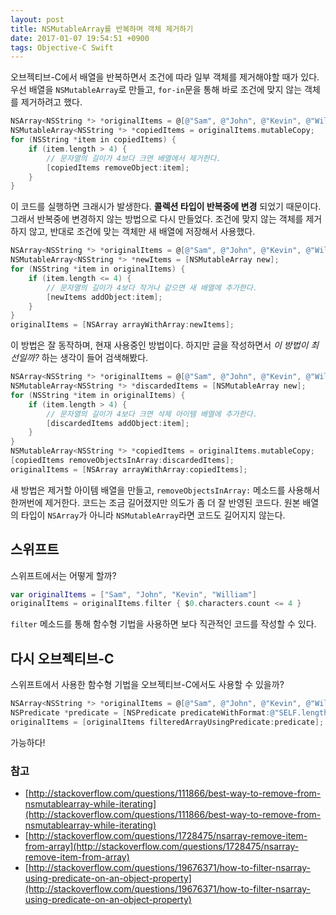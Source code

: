 ```yaml
---
layout: post
title: NSMutableArray를 반복하며 객체 제거하기
date: 2017-01-07 19:54:51 +0900
tags: Objective-C Swift
---
```


오브젝티브-C에서 배열을 반복하면서 조건에 따라 일부 객체를 제거해야할 때가 있다.
우선 배열을 `NSMutableArray`로 만들고, `for-in`문을 통해 바로 조건에 맞지 않는 객체를 제거하려고 했다.

```objectivec
NSArray<NSString *> *originalItems = @[@"Sam", @"John", @"Kevin", @"William"];
NSMutableArray<NSString *> *copiedItems = originalItems.mutableCopy;
for (NSString *item in copiedItems) {
    if (item.length > 4) {
        // 문자열의 길이가 4보다 크면 배열에서 제거한다.
        [copiedItems removeObject:item];
    }
}
```

이 코드를 실행하면 크래시가 발생한다. **콜렉션 타입이 반복중에 변경** 되었기 때문이다.
그래서 반복중에 변경하지 않는 방법으로 다시 만들었다.
조건에 맞지 않는 객체를 제거하지 않고, 반대로 조건에 맞는 객체만 새 배열에 저장해서 사용했다.

```objectivec
NSArray<NSString *> *originalItems = @[@"Sam", @"John", @"Kevin", @"William"];
NSMutableArray<NSString *> *newItems = [NSMutableArray new];
for (NSString *item in originalItems) {
    if (item.length <= 4) {
        // 문자열의 길이가 4보다 작거나 같으면 새 배열에 추가한다.
        [newItems addObject:item];
    }
}
originalItems = [NSArray arrayWithArray:newItems];
```

이 방법은 잘 동작하며, 현재 사용중인 방법이다.
하지만 글을 작성하면서 _이 방법이 최선일까?_ 하는 생각이 들어 검색해봤다.

```objectivec
NSArray<NSString *> *originalItems = @[@"Sam", @"John", @"Kevin", @"William"];
NSMutableArray<NSString *> *discardedItems = [NSMutableArray new];
for (NSString *item in originalItems) {
    if (item.length > 4) {
        // 문자열의 길이가 4보다 크면 삭제 아이템 배열에 추가한다.
        [discardedItems addObject:item];
    }
}
NSMutableArray<NSString *> *copiedItems = originalItems.mutableCopy;
[copiedItems removeObjectsInArray:discardedItems];
originalItems = [NSArray arrayWithArray:copiedItems];
```

새 방법은 제거할 아이템 배열을 만들고, `removeObjectsInArray:` 메소드를 사용해서 한꺼번에 제거한다.
코드는 조금 길어졌지만 의도가 좀 더 잘 반영된 코드다.
원본 배열의 타입이 `NSArray`가 아니라 `NSMutableArray`라면 코드도 길어지지 않는다.

## 스위프트

스위프트에서는 어떻게 할까?

```swift
var originalItems = ["Sam", "John", "Kevin", "William"]
originalItems = originalItems.filter { $0.characters.count <= 4 }
```

`filter` 메소드를 통해 함수형 기법을 사용하면 보다 직관적인 코드를 작성할 수 있다.

## 다시 오브젝티브-C

스위프트에서 사용한 함수형 기법을 오브젝티브-C에서도 사용할 수 있을까?

```objectivec
NSArray<NSString *> *originalItems = @[@"Sam", @"John", @"Kevin", @"William"];
NSPredicate *predicate = [NSPredicate predicateWithFormat:@"SELF.length <= 4"];
originalItems = [originalItems filteredArrayUsingPredicate:predicate];
```

가능하다!

### 참고

- [http://stackoverflow.com/questions/111866/best-way-to-remove-from-nsmutablearray-while-iterating](http://stackoverflow.com/questions/111866/best-way-to-remove-from-nsmutablearray-while-iterating)
- [http://stackoverflow.com/questions/1728475/nsarray-remove-item-from-array](http://stackoverflow.com/questions/1728475/nsarray-remove-item-from-array)
- [http://stackoverflow.com/questions/19676371/how-to-filter-nsarray-using-predicate-on-an-object-property](http://stackoverflow.com/questions/19676371/how-to-filter-nsarray-using-predicate-on-an-object-property)
